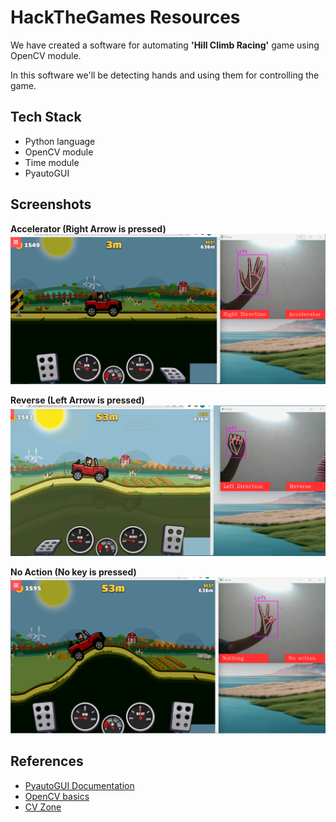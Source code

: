 # HackTheGames Resources

We have created a software for automating **'Hill Climb Racing'** game 
using OpenCV module. 

In this software we'll be detecting hands and using them for controlling the game.

## Tech Stack

- Python language 
- OpenCV module 
- Time module 
- PyautoGUI

## Screenshots

**Accelerator (Right Arrow is pressed)**
![Accelerator](https://github.com/Tiagupt03/Asphalt-9-Website/blob/main/img/Accelerator.png?raw=true)

**Reverse (Left Arrow is pressed)**
![Reverse](https://github.com/Tiagupt03/Asphalt-9-Website/blob/main/img/Reverse.png?raw=true)

**No Action (No key is pressed)**
![No action](https://github.com/Tiagupt03/Asphalt-9-Website/blob/main/img/No%20action%20.png?raw=true)

## References

- [PyautoGUI Documentation](https://pyautogui.readthedocs.io/en/latest/)
- [OpenCV basics](https://www.youtube.com/playlist?list=PLS1QulWo1RIa7D1O6skqDQ-JZ1GGHKK-K)
- [CV Zone](https://github.com/cvzone/cvzone)
